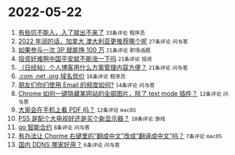 # 2022-05-22

1. [有些坑不能入，入了就出不来了](https://www.v2ex.com/t/854427) `33条评论` `程序员`
1. [2022 年润的话，加拿大 澳大利亚更推荐哪个呢](https://www.v2ex.com/t/854432) `27条评论` `问与答`
1. [如果参与一次 3P 就能挣 100 万](https://www.v2ex.com/t/854462) `21条评论` `职场话题`
1. [投资好难啊中国平安就不能涨一下吗](https://www.v2ex.com/t/854449) `21条评论` `投资`
1. [（日经帖）个人博客用什么方案管理内容方便？](https://www.v2ex.com/t/854446) `21条评论` `问与答`
1. [.com .net .org 域名低价](https://www.v2ex.com/t/854442) `16条评论` `程序员`
1. [朋友们你们使用 Email 的频度如何?](https://www.v2ex.com/t/854439) `14条评论` `问与答`
1. [Chrome 如何一键隐藏某网站的全部图片，除了 text mode 插件？](https://www.v2ex.com/t/854453) `12条评论` `问与答`
1. [大家会在手机上看 PDF 吗？](https://www.v2ex.com/t/854426) `12条评论` `macOS`
1. [PS5 是配个大电视好还是买个新显示器？](https://www.v2ex.com/t/854444) `10条评论` `游戏`
1. [go 智能合约](https://www.v2ex.com/t/854434) `8条评论` `问与答`
1. [有办法让 Chorme 右键里的“翻成中文”改成“翻译成中文”吗？](https://www.v2ex.com/t/854445) `7条评论` `macOS`
1. [国内 DDNS 哪家好用？](https://www.v2ex.com/t/854456) `6条评论` `问与答`
